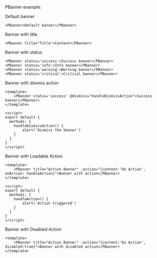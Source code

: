 PBanner example:

Default banner
```vue
<PBanner>Default banner</PBanner>
```

Banner with title
```vue
<PBanner title="Title">Content</PBanner>
```

Banner with status
```vue
<PBanner status='success'>Success banner</PBanner>
<PBanner status='info'>Info banner</PBanner>
<PBanner status='warning'>Warning banner</PBanner>
<PBanner status='critical'>Critical banner</PBanner>
```

Banner with dismiss action
```vue
<template>
    <PBanner status='success' @dismiss="handleDismissAction">Success banner</PBanner>
</template>

<script>
export default {
  methods: {
    handleDismissAction() {
        alert('Dismiss the banner')
    }
  }
}
</script>
```

Banner with Loadable Action
```vue
<template>
    <PBanner title="Action Banner" :action="{content:'Do Action', onAction: handleAction}">Banner with action</PBanner>
</template>

<script>
export default {
  methods: {
    handleAction() {
        alert('Action triggered')
    }
  }
}
</script>
```

Banner with Disabled Action
```vue
<template>
    <PBanner title="Action Banner" :action="{content:'Do Action', disabled:true}">Banner with disabled action</PBanner>
</template>
```
